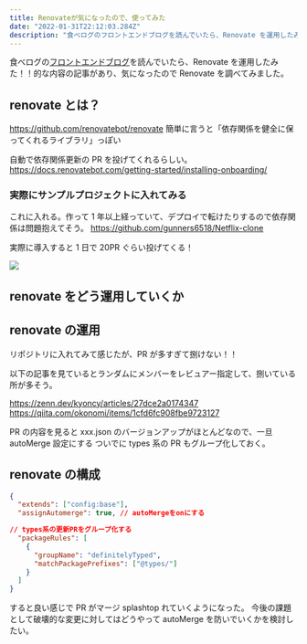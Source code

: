 ```yaml
---
title: Renovateが気になったので、使ってみた
date: "2022-01-31T22:12:03.284Z"
description: "食べログのフロントエンドブログを読んでいたら、Renovate を運用したみた！！的な内容の記事があり、気になったので Renovate を調べてみました。"
---
```


食べログの[フロントエンドブログ](https://note.com/tabelog_frontend/n/nc52a54472e00)を読んでいたら、Renovate を運用したみた！！的な内容の記事があり、気になったので Renovate を調べてみました。

## renovate とは？

https://github.com/renovatebot/renovate
簡単に言うと「依存関係を健全に保ってくれるライブラリ」っぽい

自動で依存関係更新の PR を投げてくれるらしい。
https://docs.renovatebot.com/getting-started/installing-onboarding/

### 実際にサンプルプロジェクトに入れてみる

これに入れる。作って 1 年以上経っていて、デプロイで転けたりするので依存関係は問題抱えてそう。
https://github.com/gunners6518/Netflix-clone

実際に導入すると 1 日で 20PR ぐらい投げてくる！

![](https://storage.googleapis.com/zenn-user-upload/99dfa0dac0e0-20220130.png)

## renovate をどう運用していくか

## renovate の運用

リポジトリに入れてみて感じたが、PR が多すぎて捌けない！！

以下の記事を見ているとランダムにメンバーをレビュアー指定して、捌いている所が多そう。

https://zenn.dev/kyoncy/articles/27dce2a0174347
https://qiita.com/okonomi/items/1cfd6fc908fbe9723127

PR の内容を見ると xxx.json のバージョンアップがほとんどなので、一旦 autoMerge 設定にする
ついでに types 系の PR もグループ化しておく。

## renovate の構成

```json:renovate.json
{
  "extends": ["config:base"],
  "assignAutomerge": true, // autoMergeをonにする

// types系の更新PRをグループ化する
  "packageRules": [
    {
      "groupName": "definitelyTyped",
      "matchPackagePrefixes": ["@types/"]
    }
  ]
}
```

すると良い感じで PR がマージ splashtop れていくようになった。
今後の課題として破壊的な変更に対してはどうやって autoMerge を防いでいくかを検討したい。
